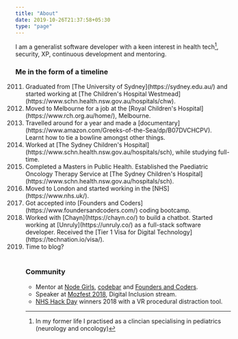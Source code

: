 ```yaml
---
title: "About"
date: 2019-10-26T21:37:58+05:30
type: "page"
---
```


I am a generalist software developer with a keen interest in health tech[^1], security, XP, continuous development and mentoring.


### Me in the form of a timeline
<ol start="2011">
<li> Graduated from [The University of Sydney](https://sydney.edu.au/) and started working at [The Children's Hospital Westmead](https://www.schn.health.nsw.gov.au/hospitals/chw).</li>

<li> Moved to Melbourne for a job at the [Royal Children's Hospital](https://www.rch.org.au/home/), Melbourne.</li>

<li>Travelled around for a year and made a [documentary](https://www.amazon.com/Greeks-of-the-Sea/dp/B07DVCHCPV). Learnt how to tie a bowline amongst other things.</li>

<li> Worked at [The Sydney Children's Hospital](https://www.schn.health.nsw.gov.au/hospitals/sch), while studying full-time.</li>

<li>Completed a Masters in Public Health. Established the Paediatric Oncology Therapy Service at [The Sydney Children's Hospital](https://www.schn.health.nsw.gov.au/hospitals/sch).</li>

<li>Moved to London and started working in the [NHS](https://www.nhs.uk/).</li>

<li>Got accepted into [Founders and Coders](https://www.foundersandcoders.com/) coding bootcamp.</li>

<li>Worked with [Chayn](https://chayn.co/) to build a chatbot. Started working at [Unruly](https://unruly.co/) as a full-stack software developer. Received the [Tier 1 Visa for Digital Technology](https://technation.io/visa/).</li>

<li>Time to blog?</li>

</br>

### Community

- Mentor at [Node Girls](https://nodegirls.com/), [codebar](https://codebar.io/) and [Founders and Coders](https://www.foundersandcoders.com/).
- Speaker at [Mozfest 2018](https://www.mozillafestival.org/en/spaces/digital-inclusion/), Digital Inclusion stream.
- [NHS Hack Day](https://nhshackday.com/) winners 2018 with a VR procedural distraction tool.



[^1]: In my former life I practised as a clincian specialising in pediatrics (neurology and oncology)